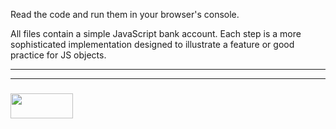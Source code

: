 Read the code and run them in your browser's console.

All files contain a simple JavaScript bank account.  Each step is a more sophisticated implementation designed to illustrate a feature or good practice for JS objects.

___
___
### <a href="http://elewa.education/blog" target="_blank"><img src="https://user-images.githubusercontent.com/18554853/34921062-506450ae-f97d-11e7-875f-6feeb26ad72d.png" width="100" height="40"/></a>